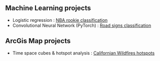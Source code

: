 ## Machine Learning projects
- Logistic regression : [NBA rookie classification](https://github.com/pauldoucet/nba-rookie-classification/blob/master/NBA%20Rookie%20Logistic%20Regression.ipynb)
- Convolutional Neural Network (PyTorch) : [Road signs classification](https://github.com/pauldoucet/road-sign-classification/blob/main/Road%20signs%20classification.ipynb)

## ArcGis Map projects
- Time space cubes & hotspot analysis : [Californian Wildfires hotspots](https://github.com/pauldoucet/california-wildfires/blob/main/Untitled.ipynb)
